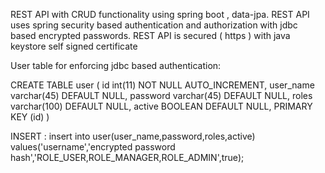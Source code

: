 REST API with CRUD functionality using spring boot , data-jpa. REST API uses spring security based authentication and authorization with jdbc based encrypted passwords.
REST API is secured ( https ) with java keystore self signed certificate


User table for enforcing jdbc based authentication:

CREATE TABLE user (
  id int(11) NOT NULL AUTO_INCREMENT,
  user_name varchar(45) DEFAULT NULL,
  password varchar(45) DEFAULT NULL,
  roles varchar(100) DEFAULT NULL,
  active BOOLEAN DEFAULT NULL,
  PRIMARY KEY (id)
)  


INSERT : 
insert into user(user_name,password,roles,active) values('username','encrypted password hash','ROLE_USER,ROLE_MANAGER,ROLE_ADMIN',true);
